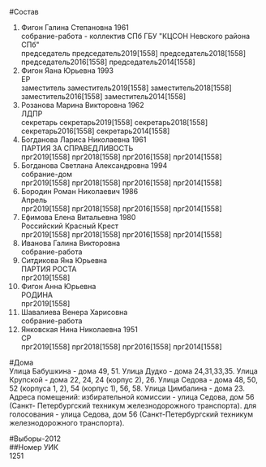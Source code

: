 #Состав  
1. Фигон Галина Степановна 1961  
    собрание-работа - коллектив СПб ГБУ "КЦСОН Невского района СПб"  
    председатель председатель2019[1558] председатель2018[1558] председатель2016[1558] председатель2014[1558]  
2. Фигон Яана Юрьевна 1993  
    ЕР  
    заместитель заместитель2019[1558] заместитель2018[1558] заместитель2016[1558] заместитель2014[1558]  
3. Розанова Марина Викторовна 1962  
    ЛДПР  
    секретарь секретарь2019[1558] секретарь2018[1558] секретарь2016[1558] секретарь2014[1558]  
4. Богданова Лариса Николаевна 1961  
    ПАРТИЯ ЗА СПРАВЕДЛИВОСТЬ  
    прг2019[1558] прг2018[1558] прг2016[1558] прг2014[1558]  
5. Богданова Светлана Александровна 1994  
    собрание-дом  
    прг2019[1558] прг2018[1558] прг2016[1558] прг2014[1558]  
6. Бородин Роман Николаевич 1986  
    Апрель  
    прг2019[1558] прг2018[1558] прг2016[1558] прг2014[1558]  
7. Ефимова Елена Витальевна 1980  
    Российский Красный Крест  
    прг2019[1558] прг2018[1558] прг2016[1558] прг2014[1558]  
8. Иванова Галина Викторовна  
    собрание-работа  
9. Ситдикова Яна Юрьевна  
    ПАРТИЯ РОСТА  
    прг2019[1558]  
10. Фигон Анна Юрьевна  
    РОДИНА  
    прг2019[1558]  
11. Шавалиева Венера Харисовна  
    собрание-работа  
12. Янковская Нина Николаевна 1951  
    СР  
    прг2019[1558] прг2018[1558] прг2016[1558] прг2014[1558]  
  
#Дома  
Улица Бабушкина - дома 49, 51. Улица Дудко - дома 24,31,33,35. Улица Крупской - дома 22, 24, 24 (корпус 2), 26. Улица Седова - дома 48, 50, 52 (корпуса 1, 2), 54 (корпус 1), 56, 58. Улица Цимбалина - дома  23. Адреса помещений: избирательной комиссии - улица Седова, дом 56 (Санкт- Петербургский техникум железнодорожного транспорта). для голосования - улица Седова, дом 56 (Санкт-Петербургский техникум железнодорожного транспорта).  
  
#Выборы-2012  
##Номер УИК  
1251  
